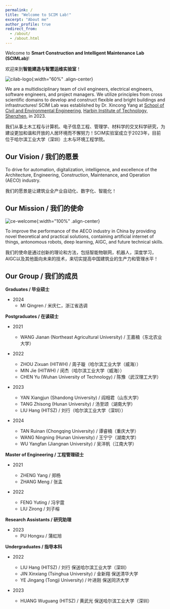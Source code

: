 ```yaml
---
permalink: /
title: "Welcome to SCIM Lab!"
excerpt: "About me"
author_profile: true
redirect_from: 
  - /about/
  - /about.html
---
```


Welcome to **Smart Construction and Intelligent Maintenance Lab (SCIMLab)**!

欢迎来到**智能建造与智慧运维实验室**！

![cilab-logo](/academicpages/images/pages/about/scim-full.png){:width="60%" .align-center}
<!-- ![cilab-logo](/images/pages/about/scim-full.png){:width="60%" .align-center} -->

We are a multidisciplinary team of civil engineers, electrical engineers, software engineers, and project managers. We utilize principles from cross scientific domains to develop and construct flexible and bright buildings and infrastructures! SCIM Lab was established by Dr. Xincong Yang at [School of Civil and Environmental Engineering](http://sce.hitsz.edu.cn/), [Harbin Institute of Technology, Shenzhen](https://www.hitsz.edu.cn/index.html), in 2023.

我们从事土木工程与计算机、电子信息工程、管理学、材料学的交叉科学研究，为建设更加和谐和开放的人居环境而不懈努力！SCIM实验室成立于2023年，目前位于哈尔滨工业大学（深圳）土木与环境工程学院。

Our Vision / 我们的愿景
-----
To drive for automation, digitalization, intelligence, and excellence of the Architecture, Engineering, Construction, Maintenance, and Operation (AECO) industry.

我们的愿景是让建筑业全产业自动化、数字化、智能化！

Our Mission / 我们的使命
-----

![ce-welcome](/academicpages/images/pages/about/ce-welcome.jpg){:width="100%" .align-center}
<!-- ![ce-welcome](/images/pages/about/ce-welcome.jpg){:width="100%" .align-center} -->

To improve the performance of the AECO industry in China by providing novel theoretical and practical solutions, containing artificial internet of things, antonomous robots, deep learning, AIGC, and future technical skills.

我们的使命是通过创新的理论和方法，包括智能物联网，机器人，深度学习，AIGC以及其他面向未来的技术，来切实提高中国建筑业的生产力和管理水平！

Our Group / 我们的成员
-----


**Graduates / 毕业硕士**
- 2024
  - MI Qingren / 米庆仁，浙江省选调


**Postgraduates / 在读硕士**

- 2021
  - WANG Jianan (Northeast Agricultural University) / 王嘉楠（东北农业大学）

- 2022
  - ZHOU Zixuan (HITWH) / 周子璇（哈尔滨工业大学（威海））
  - MIN Jie (HITWH) / 闵杰（哈尔滨工业大学（威海））
  - CHEN Yu (Wuhan University of Technology) / 陈豫（武汉理工大学）

- 2023
  - YAN Xiangjun (Shandong University) / 阎相君（山东大学）
  - TANG Zhisong (Hunan University) / 汤至颂（湖南大学） 
  - LIU Hang (HITSZ) / 刘行（哈尔滨工业大学（深圳））

- 2024
  - TAN Ruinan (Chongqing University) / 谭睿楠（重庆大学） 
  - WANG Ningning (Hunan University) / 王宁宁（湖南大学）
  - WU Yangfan (Jiangnan University) / 吴洋帆（江南大学）


**Master of Engineering / 工程管理硕士**

- 2021  
  - ZHENG Yang / 郑杨
  - ZHANG Meng / 张孟

- 2022
  - FENG Yuting / 冯宇霆
  - LIU Zirong / 刘子榕


**Research Assistants / 研究助理**

- 2023
  - PU Hongxu / 蒲虹旭


**Undergraduates / 指导本科**

- 2022
  - LIU Hang (HITSZ) / 刘行 保送哈尔滨工业大学（深圳）
  - JIN Xinxiang (Tsinghua University) / 金新翔 保送清华大学
  - YE Jingang (Tongji University) / 叶进刚 保送同济大学
  
- 2023
  - HUANG Wuguang (HITSZ) / 黄武光 保送哈尔滨工业大学（深圳）